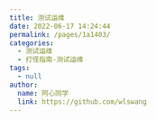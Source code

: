 ```yaml
---
title: 测试运维
date: 2022-06-17 14:24:44
permalink: /pages/1a1403/
categories: 
  - 测试运维
  - 打怪指南-测试运维
tags: 
  - null
author: 
  name: 阿心同学
  link: https://github.com/wlswang
---
```

